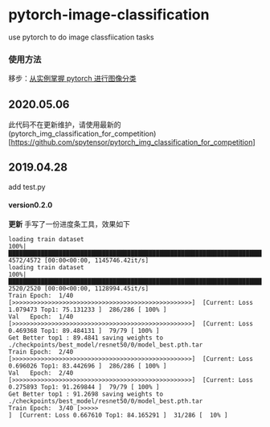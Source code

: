 # pytorch-image-classification
use pytorch to do image classfiication tasks 

### 使用方法

移步：[从实例掌握 pytorch 进行图像分类](http://spytensor.com/index.php/archives/21/)

## 2020.05.06
此代码不在更新维护，请使用最新的(pytorch_img_classification_for_competition)[https://github.com/spytensor/pytorch_img_classification_for_competition]

## 2019.04.28
add test.py

#### version0.2.0

**更新**
手写了一份进度条工具，效果如下

```
loading train dataset
100%|█████████████████████████████████████████████████████████████████████████████████████████████████████████████████████████████████████████████████████████████████████| 4572/4572 [00:00<00:00, 1145746.42it/s]
loading train dataset
100%|█████████████████████████████████████████████████████████████████████████████████████████████████████████████████████████████████████████████████████████████████████| 2520/2520 [00:00<00:00, 1128994.45it/s]
Train Epoch:  1/40 [>>>>>>>>>>>>>>>>>>>>>>>>>>>>>>>>>>>>>>>>>>>>>>>>>>]  [Current: Loss 1.079473 Top1: 75.131233 ]  286/286 [ 100% ]
Val   Epoch:  1/40 [>>>>>>>>>>>>>>>>>>>>>>>>>>>>>>>>>>>>>>>>>>>>>>>>>>]  [Current: Loss 0.469368 Top1: 89.484131 ]  79/79 [ 100% ]
Get Better top1 : 89.4841 saving weights to ./checkpoints/best_model/resnet50/0/model_best.pth.tar
Train Epoch:  2/40 [>>>>>>>>>>>>>>>>>>>>>>>>>>>>>>>>>>>>>>>>>>>>>>>>>>]  [Current: Loss 0.696026 Top1: 83.442696 ]  286/286 [ 100% ]
Val   Epoch:  2/40 [>>>>>>>>>>>>>>>>>>>>>>>>>>>>>>>>>>>>>>>>>>>>>>>>>>]  [Current: Loss 0.275893 Top1: 91.269844 ]  79/79 [ 100% ]
Get Better top1 : 91.2698 saving weights to ./checkpoints/best_model/resnet50/0/model_best.pth.tar
Train Epoch:  3/40 [>>>>>                                             ]  [Current: Loss 0.667610 Top1: 84.165291 ]  31/286 [  10% ]
```
